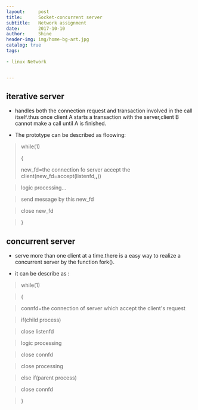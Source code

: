 ```yaml
---
layout:     post
title:      Socket-concurrent server
subtitle:   Network assignment
date:       2017-10-10
author:     Shine
header-img: img/home-bg-art.jpg
catalog: true
tags:
    
- linux Network


---
```


## iterative server ##

- handles both the connection request and transaction involved in the call itself.thus once client A 
starts a transaction with the server,client B cannot make a call until A is finished.

- The prototype can be described as floowing:


>while(1)
>
>{
>
>   new_fd=the connection fo server accept the client(new_fd=accept(listenfd,**,**))

>logic processing...

>send message by this new_fd

>close new_fd

>}

## concurrent server  ##

- serve more than one client at a time.there is a easy way to realize a concurrent server by the function fork().

- it can be describe as :

>while(1)

>{

>   connfd=the connection of server which accept the client's request

>if(child process) 

> close listenfd

> logic processing

>close connfd

>close processing

>else if(parent process)

>close connfd


>}


 
